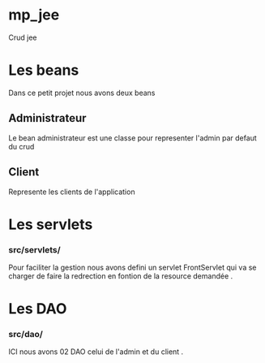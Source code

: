# mp_jee
Crud jee

# Les beans

Dans ce petit projet nous avons deux beans 

## Administrateur 
Le bean administrateur est une classe pour representer l'admin par defaut du crud

## Client 
Represente les clients de l'application


# Les servlets

### src/servlets/
Pour faciliter la gestion nous avons defini un servlet FrontServlet qui va se charger de faire la redrection en fontion de la resource demandée .

# Les DAO
### src/dao/
ICI nous avons 02 DAO celui de l'admin et du client .


